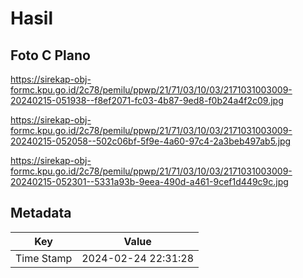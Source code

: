 # Hasil

## Foto C Plano

https://sirekap-obj-formc.kpu.go.id/2c78/pemilu/ppwp/21/71/03/10/03/2171031003009-20240215-051938--f8ef2071-fc03-4b87-9ed8-f0b24a4f2c09.jpg

https://sirekap-obj-formc.kpu.go.id/2c78/pemilu/ppwp/21/71/03/10/03/2171031003009-20240215-052058--502c06bf-5f9e-4a60-97c4-2a3beb497ab5.jpg

https://sirekap-obj-formc.kpu.go.id/2c78/pemilu/ppwp/21/71/03/10/03/2171031003009-20240215-052301--5331a93b-9eea-490d-a461-9cef1d449c9c.jpg


## Metadata

| Key        | Value               |
| ---------- | ------------------- |
| Time Stamp | 2024-02-24 22:31:28 |



